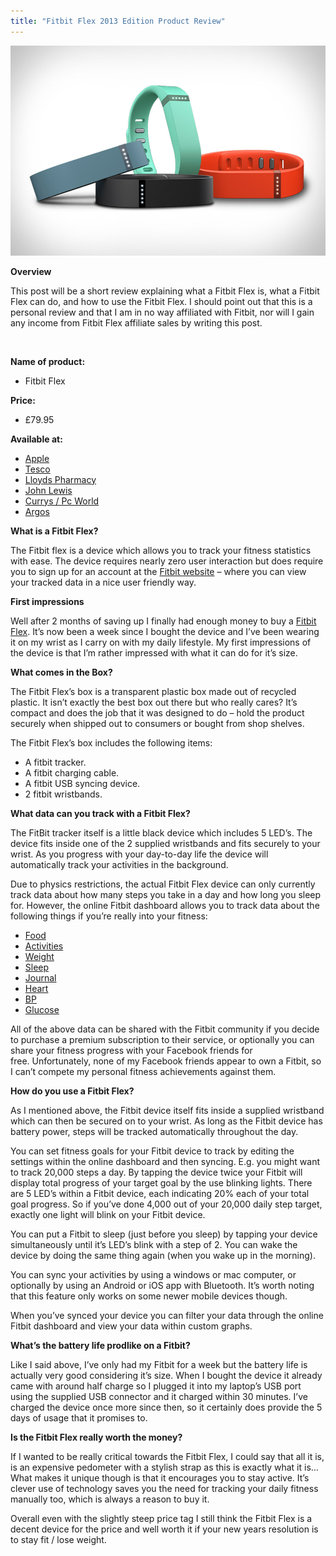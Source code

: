 ```yaml
---
title: "Fitbit Flex 2013 Edition Product Review"
---
```


<div class="entry-content">
		<div class="getsocial gs-inline-group"></div>
<p><img alt="fitbit-flex" src="/static/img/product-reviews/fitbit-flex.jpg" class="img-fluid"></p>
<p><strong>Overview</strong></p>
<p>This post will be a short review explaining what a Fitbit Flex is, what a&nbsp;Fitbit Flex can do, and how to use the Fitbit Flex. I should point out that this is a personal review and that I am in no way affiliated with Fitbit, nor will I gain any income from Fitbit Flex affiliate sales by&nbsp;writing this post.</p>
<p>&nbsp;<br>
<span id="more-105"></span></p>
<p><strong>Name of product:</strong></p>
<ul>
<li>Fitbit Flex</li>
</ul>
<p><strong>Price:</strong></p>
<ul>
<li>£79.95</li>
</ul>
<p><strong>Available at:</strong></p>
<ul>
<li><a href="http://store.apple.com/uk/search/fitbit#!">Apple</a></li>
<li><a href="http://www.tesco.com/direct/search-results/results.page?icid=&amp;catId=4294967294&amp;searchquery=fitbit">Tesco</a></li>
<li><a href="http://www.lloydspharmacy.com/en/info/null?categoryId=41102">Lloyds Pharmacy</a></li>
<li><a href="http://www.johnlewis.com/electricals/fitbit/c6000810051?_requestid=21174205">John Lewis</a></li>
<li><a href="http://www.pcworld.co.uk/gbuk/fitbit-279-commercial.html">Currys / Pc World</a></li>
<li><a href="http://www.argos.co.uk/static/Search/searchTerms/FITBIT.htm">Argos</a></li>
</ul>
<p><strong>What is a Fitbit Flex?</strong></p>
<p>The Fitbit flex is a device which allows you to track your fitness statistics with ease. The device requires nearly zero user interaction but does require you to sign up for an account at the <a href="http://www.fitbit.com/">Fitbit website</a>&nbsp;–&nbsp;where you can view your tracked data in a nice user friendly way.</p>
<p><strong>First impressions</strong></p>
<p>Well after 2 months of saving up I finally had enough money to buy a&nbsp;<a href="http://www.fitbit.com/">Fitbit Flex</a>.&nbsp;It’s now been a week since I bought the device and I’ve been wearing it on my wrist as I carry on with my daily lifestyle. My first impressions of the device is that I’m rather impressed with what it can do for it’s size.</p>
<p><strong>What comes in the Box?</strong></p>
<p>The Fitbit Flex’s box is a transparent plastic box made out of recycled plastic. It isn’t exactly the best box out there but who really cares? It’s compact and does the job that it was designed to do – hold the product securely when shipped out to consumers or bought from shop shelves.</p>
<p>The Fitbit Flex’s box&nbsp;includes the following items:</p>
<ul>
<li>A fitbit tracker.</li>
<li>A fitbit charging cable.</li>
<li>A fitbit USB syncing device.</li>
<li>2 fitbit wristbands.</li>
</ul>
<p><strong>What data can you track with a Fitbit Flex?</strong></p>
<p>The FitBit tracker itself is a little black device which includes 5 LED’s. The device fits inside one of the 2 supplied wristbands and fits securely to your wrist.&nbsp;As you progress with your day-to-day life the device will automatically track your activities in the background.</p>
<p>Due to physics restrictions, the actual Fitbit Flex device can only currently track data about how many steps you take in a day and how long you sleep for. However, the online Fitbit dashboard allows you to track data about the following things if you’re really into your fitness:</p>
<ul>
<li><a href="http://www.fitbit.com/foods/log">Food</a></li>
<li><a href="http://www.fitbit.com/activities">Activities</a></li>
<li><a href="http://www.fitbit.com/weight">Weight</a></li>
<li><a href="http://www.fitbit.com/sleep">Sleep</a></li>
<li><a href="http://www.fitbit.com/journal">Journal</a></li>
<li><a href="http://www.fitbit.com/heart">Heart</a></li>
<li><a href="http://www.fitbit.com/bp">BP</a></li>
<li><a href="http://www.fitbit.com/glucose">Glucose</a></li>
</ul>
<p>All of the above data can be shared with the Fitbit community if you decide to purchase a premium subscription to their service, or optionally you can share your fitness progress with your Facebook friends for free.&nbsp;Unfortunately, none of my Facebook friends appear to own a Fitbit, so I can’t compete my personal fitness achievements against them.</p>
<p><strong>How do you use a Fitbit Flex?</strong></p>
<p>As I mentioned above, the Fitbit device itself fits inside a supplied wristband which can then be secured on to your wrist. As long as the Fitbit device has battery power, steps will be tracked automatically throughout the day.</p>
<p>You can set fitness goals for your Fitbit device to track by editing the settings within the online dashboard and then syncing. E.g. you might want to track 20,000 steps a day. By tapping the device twice your Fitbit will display total progress of your target goal by the use blinking lights. There are 5 LED’s within a Fitbit device, each indicating 20% each of your total goal progress. So if you’ve done 4,000 out of your 20,000 daily step target, exactly one light will blink on your Fitbit device.</p>
<p>You can put a Fitbit to sleep (just before you sleep) by tapping your device simultaneously until it’s LED’s blink with a step of 2. You can wake the device by doing the same thing again (when you wake up in the morning).</p>
<p>You can sync your activities by using a windows or mac computer, or optionally by using an Android or iOS app with Bluetooth. It’s worth noting that this feature only works on some newer mobile devices though.</p>
<p>When you’ve synced your device you can filter your data through the online Fitbit dashboard and view your data within custom graphs.</p>
<p><strong>What’s the battery life prodlike on a Fitbit?</strong></p>
<p>Like I said above, I’ve only had my Fitbit for a week but the battery life is actually very good considering it’s size. When I bought the device it already came with around half charge so I plugged it into my laptop’s USB port using the supplied USB connector and it charged within 30 minutes. I’ve charged the device once more since then, so it certainly does provide the 5 days of usage that it promises to.</p>
<p><strong>Is the Fitbit Flex really worth the money?</strong></p>
<p>If I wanted to be really critical towards the Fitbit Flex, I could say that all it is, is an expensive pedometer with a stylish strap as this is exactly what it is… What makes it unique though is that it encourages you to stay active. It’s clever use of technology saves you the need for tracking your daily fitness manually too, which is always a reason to buy it.</p>
<p>Overall even with the slightly steep price tag I still think the Fitbit Flex is a decent device for the price and well worth it if your new years resolution is to stay fit / lose weight.</p>
			</div>